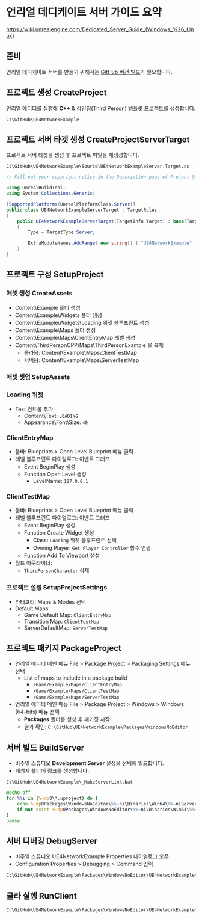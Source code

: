 # 언리얼 데디케이트 서버 가이드 요약

<https://wiki.unrealengine.com/Dedicated_Server_Guide_(Windows_%26_Linux)>

## 준비 

언리얼 데디케이트 서버를 만들기 위해서는 [GitHub 버전 빌드](ue4_windows_build_tutorial.md)가 필요합니다.

## 프로젝트 생성 CreateProject

언리얼 에디터를 실행해 **C++** & 삼인칭(Third Person) 템플릿 프로젝트를 생성합니다.

`C:\GitHub\UE4NetworkExample`

## 프로젝트 서버 타겟 생성 CreateProjectServerTarget 

프로젝트 서버 타겟을 생성 후 프로젝트 파일을 재생성합니다.

`C:\GitHub\UE4NetworkExample\Source\UE4NetworkExampleServer.Target.cs`

```cs
// Fill out your copyright notice in the Description page of Project Settings.

using UnrealBuildTool;
using System.Collections.Generic;

[SupportedPlatforms(UnrealPlatformClass.Server)]
public class UE4NetworkExampleServerTarget : TargetRules
{
	public UE4NetworkExampleServerTarget(TargetInfo Target) : base(Target)
	{
		Type = TargetType.Server;

		ExtraModuleNames.AddRange( new string[] { "UE4NetworkExample" } );
	}
}
```

## 프로젝트 구성 SetupProject

### 애셋 생성 CreateAssets

* Content\Example 폴더 생성
* Content\Example\Widgets 폴더 생성
* Content\Example\Widgets\Loading 위젯 블루프린트 생성
* Content\Example\Maps 폴더 생성
* Content\Example\Maps\ClientEntryMap 레벨 생성
* Content\ThirdPersonCPP\Maps\ThirdPersonExample 을 복제
    * 클라용: Content\Example\Maps\ClientTestMap 
    * 서버용: Content\Example\Maps\ServerTestMap

### 애셋 셋업 SetupAssets

### Loading 위젯

* Text 컨트롤 추가
    * Content\Text: `LOADING`
    * Appearance\Font\Size: `40`

### ClientEntryMap

* 툴바: Blueprints > Open Level Blueprint 메뉴 클릭
* 레벨 블루프린트 다이얼로그: 이벤트 그래프
    * Event BeginPlay 생성
    * Function Open Level 생성
        * LevelName: `127.0.0.1`

### ClientTestMap

* 툴바: Blueprints > Open Level Blueprint 메뉴 클릭
* 레벨 블루프린트 다이얼로그: 이벤트 그래프
    * Event BeginPlay 생성
    * Function Create Widget 생성
        * Class: `Loading` 위젯 블루프린트 선택
        * Owning Player: `Get Player Controller` 함수 연결
    * Function Add To Viewport 생성
* 월드 아웃라이너:
    * `ThirdPersonCharacter` 삭제

### 프로젝트 설정 SetupProjectSettings

* 카테고리: Maps & Modes 선택
* Default Maps
    * Game Default Map: `ClientEntryMap`
    * Transition Map: `ClientTestMap`
    * ServerDefaultMap: `ServerTestMap`


## 프로젝트 패키지 PackageProject 

* 언리얼 에디터 메인 메뉴 File > Package Project > Packaging Settings 메뉴 선택 
    * List of maps to include in a package build
        * `/Game/Example/Maps/ClientEntryMap`
        * `/Game/Example/Maps/ClientTestMap`
        * `/Game/Example/Maps/ServerTestMap`
* 언리얼 에디터 메인 메뉴 File > Package Project > Windows > Windows (64-bits) 메뉴 선택
    * **Packages** 폴더를 생성 후 패키징 시작
    * 결과 확인: `C:\GitHub\UE4NetworkExample\Packages\WindowsNoEditor`

## 서버 빌드 BuildServer

* 비주얼 스튜디오 **Development Server** 설정을 선택해 빌드합니다.
* 패키지 폴더에 링크를 생성합니다.

`C:\GitHub\UE4NetworkExample\_MakeServerLink.bat`

```bat
@echo off
for %%i in (%~dp0\*.uproject) do (
    echo %~dp0Packages\WindowsNoEditor\%%~ni\Binaries\Win64\%%~niServer-Win64-DebugGame.exe
    if not exist %~dp0Packages\WindowsNoEditor\%%~ni\Binaries\Win64\%%~niServer-Win64-DebugGame.exe mklink /H %~dp0Packages\WindowsNoEditor\%%~ni\Binaries\Win64\%%~niServer-Win64-DebugGame.exe %~dp0Binaries\Win64\%%~niServer-Win64-DebugGame.exe
)
pause
```

## 서버 디버깅 DebugServer

* 비주얼 스튜디오 UE4NetworkExample Properties 다이얼로그 오픈
* Configuration Properties > Debugging > Command 입력 

```bat
C:\GitHub\UE4NetworkExample\Packages\WindowsNoEditor\UE4NetworkExample\Binaries\Win64\UE4NetworkExampleServer-Win64-DebugGame.exe
```

## 클라 실행 RunClient

```bat
C:\GitHub\UE4NetworkExample\Packages\WindowsNoEditor\UE4NetworkExample\Binaries\Win64\UE4NetworkExample.exe
```